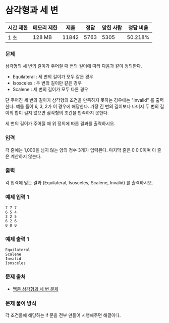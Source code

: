 # 삼각형과 세 변
 
|시간 제한|	메모리 제한	|제출|	정답|	맞힌 사람|	정답 비율|
|----|--------|------|------|-------|----------|
|1 초|	128 MB|	11842|	5763|	5305|	50.218%|

### 문제

삼각형의 세 변의 길이가 주어질 때 변의 길이에 따라 다음과 같이 정의한다.

- Equilateral :  세 변의 길이가 모두 같은 경우
- Isosceles : 두 변의 길이만 같은 경우
- Scalene : 세 변의 길이가 모두 다른 경우

단 주어진 세 변의 길이가 삼각형의 조건을 만족하지 못하는 경우에는 "Invalid" 를 출력한다. 예를 들어 6, 3, 2가 이 경우에 해당한다. 가장 긴 변의 길이보다 나머지 두 변의 길이의 합이 길지 않으면 삼각형의 조건을 만족하지 못한다.

세 변의 길이가 주어질 때 위 정의에 따른 결과를 출력하시오.

### 입력

각 줄에는 1,000을 넘지 않는 양의 정수 3개가 입력된다. 마지막 줄은 0 0 0이며 이 줄은 계산하지 않는다.

### 출력

각 입력에 맞는 결과 (Equilateral, Isosceles, Scalene, Invalid) 를 출력하시오.

### 예제 입력 1 

```
7 7 7
6 5 4
3 2 5
6 2 6
0 0 0
```

### 예제 출력 1 

```
Equilateral
Scalene
Invalid
Isosceles
```

### 문제 출처

- [백준 삼각형과 세 변 문제](https://www.acmicpc.net/problem/5073)

### 문제 풀이 방식

각 조건들에 해당하는 if 문을 전부 만들어 시행해주면 해결이다.
